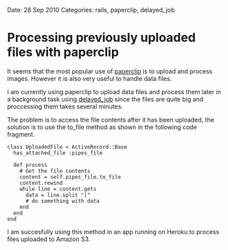 Date: 28 Sep 2010
Categories: rails, paperclip, delayed_job

# Processing previously uploaded files with paperclip

It seems that the most popular use of [paperclip][paperclip_github] is to upload and process images. However it is also very useful to handle data files.

I am currently using paperclip to upload data files and process them later in a background task using [delayed_job][delayed_job_github] since the files are quite big and proccessing them takes several minutes.

The problem is to access the file contents after it has been uploaded, the solution is to use the to_file method as shown in the following code fragment.

    class UploadedFile < ActiveRecord::Base
      has_attached_file :pipes_file
     
      def process
        # Get the file contents
        content = self.pipes_file.to_file
        content.rewind
        while line = content.gets
          data = line.split "|"
          # do something with data
        end
      end
    end

I am succesfully using this method in an app running on Heroku to process files uploaded to Amazon S3.

[paperclip_github]: http://github.com/thoughtbot/paperclip
[delayed_job_github]: http://github.com/collectiveidea/delayed_job
